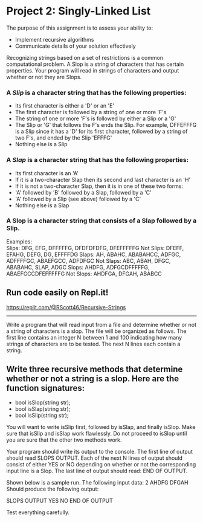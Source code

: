 # Project 2: Singly-Linked List
The purpose of this assignment is to assess your ability to:

* Implement recursive algorithms
* Communicate details of your solution effectively

Recognizing strings based on a set of restrictions is a common computational problem. A Slop is a string of characters that has certain properties. Your program will read in strings of characters and output whether or not they are Slops. 

### A *Slip* is a character string that has the following properties:
* Its first character is either a 'D' or an 'E'
* The first character is followed by a string of one or more 'F's
* The string of one or more 'F's is followed by either a Slip or a 'G'
* The Slip or 'G' that follows the F's ends the Slip. For example, DFFEFFFG is a Slip since it has a 'D' for its first character, followed by a string of two F's, and ended by the Slip 'EFFFG'
* Nothing else is a Slip

### A *Slap* is a character string that has the following properties:
* Its first character is an 'A'
* If it is a two-character Slap then its second and last character is an 'H'
* If it is not a two-character Slap, then it is in one of these two forms:
* 'A' followed by 'B' followed by a Slap, followed by a 'C'
* 'A' followed by a Slip (see above) followed by a 'C'
* Nothing else is a Slap

### A Slop is a character string that consists of a Slap followed by a Slip.
Examples:  
Slips:     	DFG, EFG, DFFFFFG, DFDFDFDFG, DFEFFFFFG
Not Slips:   	DFEFF, EFAHG, DEFG, DG, EFFFFDG
Slaps: 	AH, ABAHC, ABABAHCC, ADFGC, ADFFFFGC, ABAEFGCC, ADFDFGC
Not Slaps:   ABC, ABAH, DFGC, ABABAHC, SLAP, ADGC
Slops:       AHDFG, ADFGCDFFFFFG, ABAEFGCCDFEFFFFFG
Not Slops:   AHDFGA, DFGAH, ABABCC


## Run code easily on Repl.it!
https://replit.com/@RScott46/Recursive-Strings

---

Write a program that will read input from a file and determine whether or not a string of characters is a slop.  The file will be organized as follows.  The first line contains an integer N between 1 and 100 indicating how many strings of characters are to be tested.  The next N lines each contain a string.

## Write three recursive methods that determine whether or not a string is a slop. Here are the function signatures:
* bool isSlop(string str);
* bool isSlap(string str);
* bool isSlip(string str);

You will want to write isSlip first, followed by isSlap, and finally isSlop. Make sure that isSlip and isSlap work flawlessly. Do not proceed to isSlop until you are sure that the other two methods work.

Your program should write its output to the console.  The first line of output should read SLOPS OUTPUT.  Each of the next N lines of output should consist of either YES or NO depending on whether or not the corresponding input line is a Slop. The last line of output should read: END OF OUTPUT.

Shown below is a sample run.  The following input data:
2
AHDFG
DFGAH
Should produce the following output: 

SLOPS OUTPUT
YES
NO
END OF OUTPUT

Test everything carefully.
